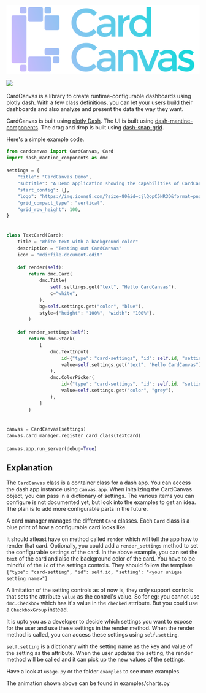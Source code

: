 ![logo.svg](static/logo.svg)

![](static/animation.gif)

CardCanvas is a library to create runtime-configurable dashboards using
plotly dash. With a few class definitions, you can let your users build their
dashboards and also analyze and present the data the way they want.

CardCanvas is built using [plotly Dash](https://dash.plotly.com/). The UI is built using
[dash-mantine-components](https://www.dash-mantine-components.com/).
The drag and drop is built using [dash-snap-grid](https://github.com/idling-mind/dash_snap_grid).


Here's a simple example code.

```python
from cardcanvas import CardCanvas, Card
import dash_mantine_components as dmc

settings = {
    "title": "CardCanvas Demo",
    "subtitle": "A Demo application showing the capabilities of CardCanvas",
    "start_config": {},
    "logo": "https://img.icons8.com/?size=80&id=cjlQopC5NR3D&format=png",
    "grid_compact_type": "vertical",
    "grid_row_height": 100,
}


class TextCard(Card):
    title = "White text with a background color"
    description = "Testing out CardCanvas"
    icon = "mdi:file-document-edit"

    def render(self):
        return dmc.Card(
            dmc.Title(
                self.settings.get("text", "Hello CardCanvas"),
                c="white",
            ),
            bg=self.settings.get("color", "blue"),
            style={"height": "100%", "width": "100%"},
        )

    def render_settings(self):
        return dmc.Stack(
            [
                dmc.TextInput(
                    id={"type": "card-settings", "id": self.id, "setting": "text"},
                    value=self.settings.get("text", "Hello CardCanvas"),
                ),
                dmc.ColorPicker(
                    id={"type": "card-settings", "id": self.id, "setting": "color"},
                    value=self.settings.get("color", "grey"),
                ),
            ]
        )


canvas = CardCanvas(settings)
canvas.card_manager.register_card_class(TextCard)

canvas.app.run_server(debug=True)
```

## Explanation

The `CardCanvas` class is a container class for a dash app. You can access the
dash app instance using `canvas.app`. When initalizing the CardCanvas object, you
can pass in a dictionary of settings. The various items you can configure is not documented
yet, but look into the examples to get an idea. The plan is to add more configurable
parts in the future.

A card manager manages the different `Card`
classes. Each `Card` class is a blue print of how a configurable card looks like.

It should atleast have on method called `render` which will tell the app how to
render that card. Optionally, you could add a `render_settings` method to set
the configurable settings of the card. In the above example, you can set
the `text` of the card and also the background color of the card. You have to be
mindful of the `id` of the settings controls. They should follow the template 
`{"type": "card-setting", "id": self.id, "setting": "<your unique setting name>"}`

A limitation of the setting controls as of now is, they only support controls
that sets the attribute `value` as the control's value. So for eg: you cannot use
`dmc.Checkbox` which has it's value in the `checked` attribute. But you could use
a `CheckboxGroup` instead.

It is upto you as a developer to decide which settings you want to expose for
the user and use these settings in the render method. When the render method is
called, you can access these settings using `self.setting`.

`self.setting` is a dictionary with the setting name as the key and value of the
setting as the attribute. When the user updates the setting, the render method
will be called and it can pick up the new values of the settings.

Have a look at `usage.py` or the folder `examples` to see more examples.

The animation shown above can be found in examples/charts.py